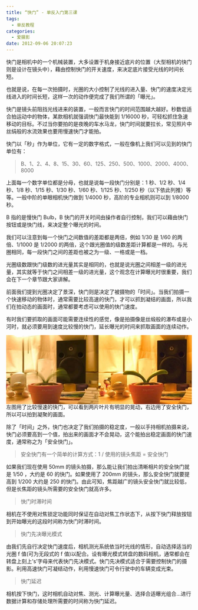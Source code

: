 ```yaml
---
title: “快门” - 单反入门第三课
tags:
  - 单反教程
categories:
  - 爱摄影
date: 2012-09-06 20:07:23
---
```


快门是相机中的一个机械装置，大多设置于机身接近底片的位置（大型相机的快门则是设计在镜头中），藉由控制快门的开关速度，来决定底片接受光线的时间长短。

也就是说，在每一次拍摄时，光圈的大小控制了光线的进入量、快门的速度决定光线进入的时间长短，这样一次的动作便完成了我们所谓的「曝光」。

快门是镜头前阻挡光线进来的装置，一般而言快门的时间范围越大越好。秒数低适合拍运动中的物体，某款相机就强调快门最快能到 1/16000 秒，可轻松抓住急速移动的目标。不过当你要拍的是夜晚的车水马龙，快门时间就要拉长，常见照片中丝绢般的水流效果也要用慢速快门才能拍。

快门以「秒」作为单位，它有一定的数字格式，一般在像机上我们可以见到的快门单位有：

> B、1、2、4、8、15、30、60、125、250、500、1000、2000、4000、8000

上面每一个数字单位都是分母，也就是说每一段快门分别是：1 秒、1/2 秒、1/4 秒、1/8 秒、1/15 秒、1/30 秒、1/60 秒、1/125 秒、1/250 秒（以下依此列推）等等。一般中阶的单眼相机快门做到 1/4000 秒，高阶的专业相机则可以到 1/8000 秒。

B 指的是慢快门 Bulb，B 快门的开关时间由操作者自行控制，我们可以藉由快门按钮或是快门线，来决定整个曝光的时间。

<!-- more -->

我们可以注意到每一个快门之间数值的差距都是两倍，例如 1/30 是 1/60 的两倍、1/1000 是 1/2000 的两倍，这个跟光圈值的级数差距计算都是一样的。与光圈相同，每一段快门之间的差距也被之为一级、一格或是一档。

光圈级数跟快门级数的进光量其实是相同的，也就是说光圈之间相差一级的进光量，其实就等于快门之间相差一级的进光量，这个观念在计算曝光时很重要，我们会在下一个章节跟大家讲解。

前面我们提到光圈决定了景深，快门则是决定了被摄物的「时间」。当我们拍摄一个快速移动的物体时，通常需要比较高速的快门，才可以抓到凝结的画面，所以我们在拍动态的画面时，通常都要考虑可以使用的快门速度。

有时我们要抓取的画面可能需要连续性的感觉，像是拍摄像是丝缎般的瀑布或是小河时，就必须要用到速度比较慢的快门，延长曝光的时间来抓取画面的连续动作。

![](/images/slr/SLR_third.jpg)<p style="line-height: initial; margin-top: -20px;">左图用了比较慢速的快门，可以看到两片叶片有明显的晃动，右边用了安全快门，所以可以拍到凝聚的画面。</p>

除了「时间」之外，快门也决定了我们拍摄的稳定度，一般以手持相机拍摄来说，快门必须要高到一个值，拍出来的画面才不会晃动，这个能拍出稳定画面的快门速度，通常称之为「安全快门」。

> 安全快门有一个简单的计算方式：1 / 使用的镜头焦距 = 安全快门

如果我们现在使用 50mm 的镜头拍摄，那么能让我们拍出清晰相片的安全快门就是 1/50 ，大约是 60 的快门。如果使用了 200mm 的镜头，那么安全快门就要提高到 1/200 大约是 250 的快门。由此可知，焦距越广的镜头安全快门就比较低，但是长焦距的镜头所需要的安全快门就高许多。

> 快门时滞时间

相机在不使用对焦锁定功能同时保证在自动对焦工作状态下，从按下快门释放按钮到开始曝光的这段时间称为快门时滞时间。

> 快门先决曝光模式

由我们先自行决定快门速度后，相机测光系统依当时光线的情形，自动选择适当的光圈 f 值(可为无段式的 f 值)以配合。设有曝光模式转盘的数码相机，通常都会在转盘上刻上’s’字母来代表快门先决模式。快门先决模式适合于需要控制快门的摄影。利用高速快门可凝结动作，利用慢速快门可令行驶中的车辆变成光束。

> 快门延迟

相机按下快门，这时相机自动对焦、测光、计算曝光量、选择合适曝光组合…进行数据计算和存储处理所需要的时间称为快门延迟。

